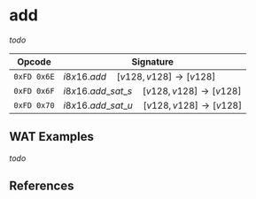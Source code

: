 
# add

_todo_



| Opcode      | Signature |
|-------------|-----------|
| `0xFD 0x6E` | $i8x16.add \quad [ v128, v128 ] \to [ v128 ]$ |
| `0xFD 0x6F` | $i8x16.add\_sat\_s \quad [ v128, v128 ] \to [ v128 ]$ |
| `0xFD 0x70` | $i8x16.add\_sat\_u \quad [ v128, v128 ] \to [ v128 ]$ |



## WAT Examples

_todo_


## References

[^§2.4.1]: _WebAssembly Core Specification: Numeric Instructions_ - <https://webassembly.github.io/spec/core/bikeshed/#numeric-instructions%E2%91%A0>

